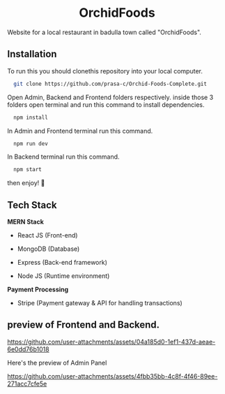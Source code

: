 <h1 align="center">OrchidFoods</h1>

<p>Website for a local restaurant in badulla town called "OrchidFoods". <p/>

## Installation

To run this you should clonethis repository into your local computer.

```bash
  git clone https://github.com/prasa-c/Orchid-Foods-Complete.git
```
Open Admin, Backend and Frontend folders respectively. inside those 3 folders open terminal and run this command to install dependencies.
```bash
  npm install
```
In Admin and Frontend terminal run this command.
```bash
  npm run dev
```
In Backend terminal run this command.
```bash
  npm start
```
then enjoy! 🎊

## Tech Stack

**MERN Stack** 

- React JS (Front-end)

- MongoDB (Database)

- Express (Back-end framework)

- Node JS (Runtime environment)

**Payment Processing** 

- Stripe (Payment gateway & API for handling transactions)
  
## preview of Frontend and Backend.

https://github.com/user-attachments/assets/04a185d0-1ef1-437d-aeae-6e0dd76b1018

Here's the preview of Admin Panel

https://github.com/user-attachments/assets/4fbb35bb-4c8f-4f46-89ee-271acc7cfe5e
